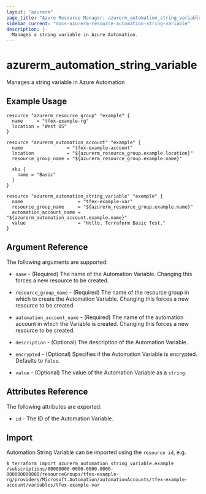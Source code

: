 ```yaml
---
layout: "azurerm"
page_title: "Azure Resource Manager: azurerm_automation_string_variable"
sidebar_current: "docs-azurerm-resource-automation-string-variable"
description: |-
  Manages a string variable in Azure Automation.
---
```


# azurerm_automation_string_variable

Manages a string variable in Azure Automation


## Example Usage

```hcl
resource "azurerm_resource_group" "example" {
  name     = "tfex-example-rg"
  location = "West US"
}

resource "azurerm_automation_account" "example" {
  name                = "tfex-example-account"
  location            = "${azurerm_resource_group.example.location}"
  resource_group_name = "${azurerm_resource_group.example.name}"

  sku {
    name = "Basic"
  }
}

resource "azurerm_automation_string_variable" "example" {
  name                    = "tfex-example-var"
  resource_group_name     = "${azurerm_resource_group.example.name}"
  automation_account_name = "${azurerm_automation_account.example.name}"
  value                   = "Hello, Terraform Basic Test."
}
```

## Argument Reference

The following arguments are supported:

* `name` - (Required) The name of the Automation Variable. Changing this forces a new resource to be created.

* `resource_group_name` - (Required) The name of the resource group in which to create the Automation Variable. Changing this forces a new resource to be created.

* `automation_account_name` - (Required) The name of the automation account in which the Variable is created. Changing this forces a new resource to be created.

* `description` - (Optional) The description of the Automation Variable.

* `encrypted` - (Optional) Specifies if the Automation Variable is encrypted. Defaults to `false`.

* `value` - (Optional) The value of the Automation Variable as a `string`.

## Attributes Reference

The following attributes are exported:

* `id` - The ID of the Automation Variable.


## Import

Automation String Variable can be imported using the `resource id`, e.g.

```shell
$ terraform import azurerm_automation_string_variable.example /subscriptions/00000000-0000-0000-0000-000000000000/resourceGroups/tfex-example-rg/providers/Microsoft.Automation/automationAccounts/tfex-example-account/variables/tfex-example-var
```
